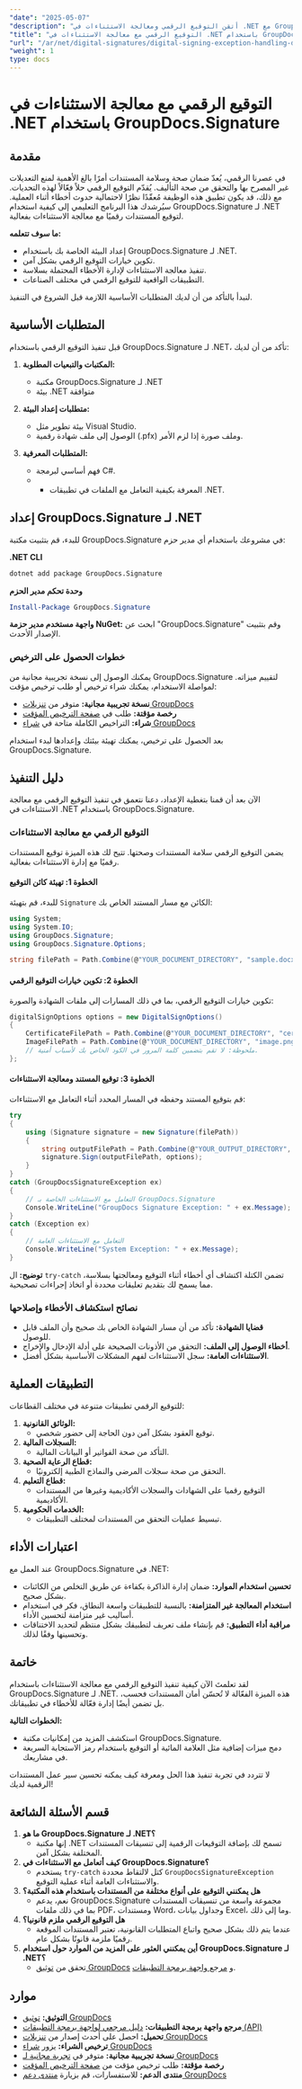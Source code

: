 ```yaml
---
"date": "2025-05-07"
"description": "أتقن التوقيع الرقمي ومعالجة الاستثناءات في .NET مع GroupDocs.Signature. تعلّم مصادقة المستندات الآمنة، وإدارة الأخطاء، والمزيد."
"title": "التوقيع الرقمي مع معالجة الاستثناءات في .NET باستخدام GroupDocs.Signature"
"url": "/ar/net/digital-signatures/digital-signing-exception-handling-dotnet/"
"weight": 1
type: docs
---
```

# التوقيع الرقمي مع معالجة الاستثناءات في .NET باستخدام GroupDocs.Signature

## مقدمة

في عصرنا الرقمي، يُعدّ ضمان صحة وسلامة المستندات أمرًا بالغ الأهمية لمنع التعديلات غير المصرح بها والتحقق من صحة التأليف. يُقدّم التوقيع الرقمي حلاً فعّالاً لهذه التحديات. مع ذلك، قد يكون تطبيق هذه الوظيفة مُعقّدًا نظرًا لاحتمالية حدوث أخطاء أثناء العملية. سيُرشدك هذا البرنامج التعليمي إلى كيفية استخدام GroupDocs.Signature لـ .NET لتوقيع المستندات رقميًا مع معالجة الاستثناءات بفعالية.

**ما سوف تتعلمه:**
- إعداد البيئة الخاصة بك باستخدام GroupDocs.Signature لـ .NET.
- تكوين خيارات التوقيع الرقمي بشكل آمن.
- تنفيذ معالجة الاستثناءات لإدارة الأخطاء المحتملة بسلاسة.
- التطبيقات الواقعية للتوقيع الرقمي في مختلف الصناعات.

لنبدأ بالتأكد من أن لديك المتطلبات الأساسية اللازمة قبل الشروع في التنفيذ.

## المتطلبات الأساسية

قبل تنفيذ التوقيع الرقمي باستخدام GroupDocs.Signature لـ .NET، تأكد من أن لديك:

1. **المكتبات والتبعيات المطلوبة:**
   - مكتبة GroupDocs.Signature لـ .NET
   - بيئة .NET متوافقة

2. **متطلبات إعداد البيئة:**
   - بيئة تطوير مثل Visual Studio.
   - الوصول إلى ملف شهادة رقمية (.pfx) وملف صورة إذا لزم الأمر.

3. **المتطلبات المعرفية:**
   - فهم أساسي لبرمجة C#.
   - - المعرفة بكيفية التعامل مع الملفات في تطبيقات .NET.

## إعداد GroupDocs.Signature لـ .NET

للبدء، قم بتثبيت مكتبة GroupDocs.Signature في مشروعك باستخدام أي مدير حزم:

**.NET CLI**
```bash
dotnet add package GroupDocs.Signature
```

**وحدة تحكم مدير الحزم**
```powershell
Install-Package GroupDocs.Signature
```

**واجهة مستخدم مدير حزمة NuGet:**
ابحث عن "GroupDocs.Signature" وقم بتثبيت الإصدار الأحدث.

### خطوات الحصول على الترخيص

يمكنك الوصول إلى نسخة تجريبية مجانية من GroupDocs.Signature لتقييم ميزاته. لمواصلة الاستخدام، يمكنك شراء ترخيص أو طلب ترخيص مؤقت:

- **نسخة تجريبية مجانية:** متوفر من [تنزيلات GroupDocs](https://releases.groupdocs.com/signature/net/)
- **رخصة مؤقتة:** طلب في [صفحة الترخيص المؤقت](https://purchase.groupdocs.com/temporary-license/)
- **شراء:** التراخيص الكاملة متاحة في [شراء GroupDocs](https://purchase.groupdocs.com/buy)

بعد الحصول على ترخيص، يمكنك تهيئة بيئتك وإعدادها لبدء استخدام GroupDocs.Signature.

## دليل التنفيذ

الآن بعد أن قمنا بتغطية الإعداد، دعنا نتعمق في تنفيذ التوقيع الرقمي مع معالجة الاستثناءات في .NET باستخدام GroupDocs.Signature.

### التوقيع الرقمي مع معالجة الاستثناءات

يضمن التوقيع الرقمي سلامة المستندات وصحتها. تتيح لك هذه الميزة توقيع المستندات رقميًا مع إدارة الاستثناءات بفعالية.

#### الخطوة 1: تهيئة كائن التوقيع
للبدء، قم بتهيئة `Signature` الكائن مع مسار المستند الخاص بك:

```csharp
using System;
using System.IO;
using GroupDocs.Signature;
using GroupDocs.Signature.Options;

string filePath = Path.Combine(@"YOUR_DOCUMENT_DIRECTORY", "sample.docx");
```

#### الخطوة 2: تكوين خيارات التوقيع الرقمي

تكوين خيارات التوقيع الرقمي، بما في ذلك المسارات إلى ملفات الشهادة والصورة:

```csharp
digitalSignOptions options = new DigitalSignOptions()
{
    CertificateFilePath = Path.Combine(@"YOUR_DOCUMENT_DIRECTORY", "certificate.pfx"),
    ImageFilePath = Path.Combine(@"YOUR_DOCUMENT_DIRECTORY", "image.png")
    // ملحوظة: لا تقم بتضمين كلمة المرور في الكود الخاص بك لأسباب أمنية.
};
```

#### الخطوة 3: توقيع المستند ومعالجة الاستثناءات

قم بتوقيع المستند وحفظه في المسار المحدد أثناء التعامل مع الاستثناءات:

```csharp
try
{
    using (Signature signature = new Signature(filePath))
    {
        string outputFilePath = Path.Combine(@"YOUR_OUTPUT_DIRECTORY", "SignedDocumentWithExceptionsHandling.docx");
        signature.Sign(outputFilePath, options);
    }
}
catch (GroupDocsSignatureException ex)
{
    // التعامل مع الاستثناءات الخاصة بـ GroupDocs.Signature
    Console.WriteLine("GroupDocs Signature Exception: " + ex.Message);
}
catch (Exception ex)
{
    // التعامل مع الاستثناءات العامة
    Console.WriteLine("System Exception: " + ex.Message);
}
```

**توضيح:** 
ال `try-catch` تضمن الكتلة اكتشاف أي أخطاء أثناء التوقيع ومعالجتها بسلاسة، مما يسمح لك بتقديم تعليقات محددة أو اتخاذ إجراءات تصحيحية.

### نصائح استكشاف الأخطاء وإصلاحها

- **قضايا الشهادة:** تأكد من أن مسار الشهادة الخاص بك صحيح وأن الملف قابل للوصول.
- **أخطاء الوصول إلى الملف:** التحقق من الأذونات الصحيحة على أدلة الإدخال والإخراج.
- **الاستثناءات العامة:** سجل الاستثناءات لفهم المشكلات الأساسية بشكل أفضل.

## التطبيقات العملية

للتوقيع الرقمي تطبيقات متنوعة في مختلف القطاعات:

1. **الوثائق القانونية:**
   - توقيع العقود بشكل آمن دون الحاجة إلى حضور شخصي.
2. **السجلات المالية:**
   - التأكد من صحة الفواتير أو البيانات المالية.
3. **قطاع الرعاية الصحية:**
   - التحقق من صحة سجلات المرضى والنماذج الطبية إلكترونيًا.
4. **قطاع التعليم:**
   - التوقيع رقميا على الشهادات والسجلات الأكاديمية وغيرها من المستندات الأكاديمية.
5. **الخدمات الحكومية:**
   - تبسيط عمليات التحقق من المستندات لمختلف التطبيقات.

## اعتبارات الأداء

عند العمل مع GroupDocs.Signature في .NET:

- **تحسين استخدام الموارد:** ضمان إدارة الذاكرة بكفاءة عن طريق التخلص من الكائنات بشكل صحيح.
- **استخدام المعالجة غير المتزامنة:** بالنسبة للتطبيقات واسعة النطاق، فكر في استخدام أساليب غير متزامنة لتحسين الأداء.
- **مراقبة أداء التطبيق:** قم بإنشاء ملف تعريف لتطبيقك بشكل منتظم لتحديد الاختناقات وتحسينها وفقًا لذلك.

## خاتمة

لقد تعلمتَ الآن كيفية تنفيذ التوقيع الرقمي مع معالجة الاستثناءات باستخدام GroupDocs.Signature لـ .NET. هذه الميزة الفعّالة لا تُحسّن أمان المستندات فحسب، بل تضمن أيضًا إدارة فعّالة للأخطاء في تطبيقاتك.

**الخطوات التالية:**
- استكشف المزيد من إمكانيات مكتبة GroupDocs.Signature.
- دمج ميزات إضافية مثل العلامة المائية أو التوقيع باستخدام رمز الاستجابة السريعة في مشاريعك.

لا تتردد في تجربة تنفيذ هذا الحل ومعرفة كيف يمكنه تحسين سير عمل المستندات الرقمية لديك!

## قسم الأسئلة الشائعة

1. **ما هو GroupDocs.Signature لـ .NET؟**
   - إنها مكتبة .NET تسمح لك بإضافة التوقيعات الرقمية إلى تنسيقات المستندات المختلفة بشكل آمن.
2. **كيف أتعامل مع الاستثناءات في GroupDocs.Signature؟**
   - يستخدم `try-catch` كتل لالتقاط محددة `GroupDocsSignatureException` والاستثناءات العامة أثناء عملية التوقيع.
3. **هل يمكنني التوقيع على أنواع مختلفة من المستندات باستخدام هذه المكتبة؟**
   - نعم، يدعم GroupDocs.Signature مجموعة واسعة من تنسيقات المستندات بما في ذلك ملفات PDF، ومستندات Word، وجداول بيانات Excel، وما إلى ذلك.
4. **هل التوقيع الرقمي ملزم قانونيا؟**
   - عندما يتم ذلك بشكل صحيح واتباع المتطلبات القانونية، تعتبر المستندات الموقعة رقميًا ملزمة قانونًا بشكل عام.
5. **أين يمكنني العثور على المزيد من الموارد حول استخدام GroupDocs.Signature لـ .NET؟**
   - تحقق من [توثيق GroupDocs](https://docs.groupdocs.com/signature/net/) و [مرجع واجهة برمجة التطبيقات](https://reference.groupdocs.com/signature/net/).

## موارد
- **التوثيق:** [توثيق GroupDocs](https://docs.groupdocs.com/signature/net/)
- **مرجع واجهة برمجة التطبيقات:** [دليل مرجعي لواجهة برمجة التطبيقات (API)](https://reference.groupdocs.com/signature/net/)
- **تحميل:** احصل على أحدث إصدار من [تنزيلات GroupDocs](https://releases.groupdocs.com/signature/net/)
- **ترخيص الشراء:** يزور [شراء GroupDocs](https://purchase.groupdocs.com/buy)
- **نسخة تجريبية مجانية:** متوفر في [تجربة مجانية لـ GroupDocs](https://releases.groupdocs.com/signature/net/)
- **رخصة مؤقتة:** طلب ترخيص مؤقت من [صفحة الترخيص المؤقت](https://purchase.groupdocs.com/temporary-license/)
- **منتدى الدعم:** للاستفسارات، قم بزيارة [منتدى دعم GroupDocs](https://forum.groupdocs.com/c/digital-signature)